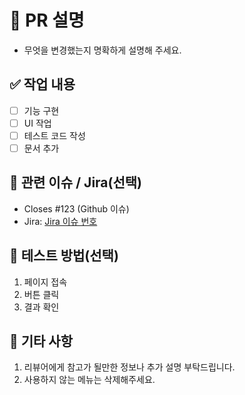 # 📌 PR 설명

- 무엇을 변경했는지 명확하게 설명해 주세요.

## ✅ 작업 내용

- [ ] 기능 구현
- [ ] UI 작업
- [ ] 테스트 코드 작성
- [ ] 문서 추가

## 🔗 관련 이슈 / Jira(선택)

- Closes #123 (Github 이슈)
- Jira: [Jira 이슈 번호]()

## 🧪 테스트 방법(선택)

1. 페이지 접속
2. 버튼 클릭
3. 결과 확인

## 💬 기타 사항

1. 리뷰어에게 참고가 될만한 정보나 추가 설명 부탁드립니다.
2. 사용하지 않는 메뉴는 삭제해주세요.
